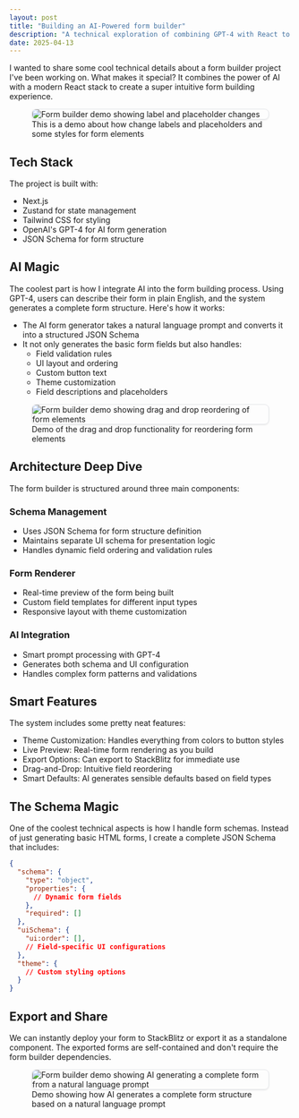```yaml
---
layout: post
title: "Building an AI-Powered form builder"
description: "A technical exploration of combining GPT-4 with React to create an intuitive form building experience"
date: 2025-04-13
---
```


I wanted to share some cool technical details about a form builder project I've been working on. What makes it special? It combines the power of AI with a modern React stack to create a super intuitive form building experience.

<figure class="post-image">
  <img src="/assets/images/1demo.gif" alt="Form builder demo showing label and placeholder changes" style="max-width: 600px; margin: 0 auto; display: block; border: 1px solid #e5e7eb; border-radius: 8px; box-shadow: 0 1px 3px 0 rgba(0, 0, 0, 0.1);">
  <figcaption>This is a demo about how change labels and placeholders and some styles for form elements</figcaption>
</figure>

## Tech Stack

The project is built with:

- Next.js
- Zustand for state management
- Tailwind CSS for styling
- OpenAI's GPT-4 for AI form generation
- JSON Schema for form structure

## AI Magic

The coolest part is how I integrate AI into the form building process. Using GPT-4, users can describe their form in plain English, and the system generates a complete form structure. Here's how it works:

- The AI form generator takes a natural language prompt and converts it into a structured JSON Schema
- It not only generates the basic form fields but also handles:
  - Field validation rules
  - UI layout and ordering
  - Custom button text
  - Theme customization
  - Field descriptions and placeholders

<figure class="post-image">
  <img src="/assets/images/2demo.gif" alt="Form builder demo showing drag and drop reordering of form elements" style="max-width: 600px; margin: 0 auto; display: block; border: 1px solid #e5e7eb; border-radius: 8px; box-shadow: 0 1px 3px 0 rgba(0, 0, 0, 0.1);">
  <figcaption>Demo of the drag and drop functionality for reordering form elements</figcaption>
</figure>

## Architecture Deep Dive

The form builder is structured around three main components:

### Schema Management

- Uses JSON Schema for form structure definition
- Maintains separate UI schema for presentation logic
- Handles dynamic field ordering and validation rules

### Form Renderer

- Real-time preview of the form being built
- Custom field templates for different input types
- Responsive layout with theme customization

### AI Integration

- Smart prompt processing with GPT-4
- Generates both schema and UI configuration
- Handles complex form patterns and validations

## Smart Features

The system includes some pretty neat features:

- Theme Customization: Handles everything from colors to button styles
- Live Preview: Real-time form rendering as you build
- Export Options: Can export to StackBlitz for immediate use
- Drag-and-Drop: Intuitive field reordering
- Smart Defaults: AI generates sensible defaults based on field types

## The Schema Magic

One of the coolest technical aspects is how I handle form schemas. Instead of just generating basic HTML forms, I create a complete JSON Schema that includes:

```json
{
  "schema": {
    "type": "object",
    "properties": {
      // Dynamic form fields
    },
    "required": []
  },
  "uiSchema": {
    "ui:order": [],
    // Field-specific UI configurations
  },
  "theme": {
    // Custom styling options
  }
}
```

## Export and Share

We can instantly deploy your form to StackBlitz or export it as a standalone component. The exported forms are self-contained and don't require the form builder dependencies.

<figure class="post-image">
  <img src="/assets/images/3demo.gif" alt="Form builder demo showing AI generating a complete form from a natural language prompt" style="max-width: 600px; margin: 0 auto; display: block; border: 1px solid #e5e7eb; border-radius: 8px; box-shadow: 0 1px 3px 0 rgba(0, 0, 0, 0.1);">
  <figcaption>Demo showing how AI generates a complete form structure based on a natural language prompt</figcaption>
</figure>
